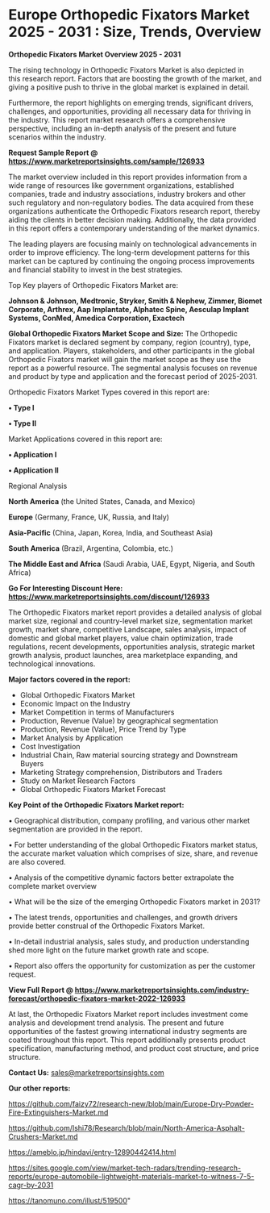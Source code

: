 # Europe Orthopedic Fixators Market 2025 - 2031 : Size, Trends, Overview

<Strong> Orthopedic Fixators Market Overview 2025 - 2031</strong>

The rising technology in Orthopedic Fixators Market is also depicted in this research report. Factors that are boosting the growth of the market, and giving a positive push to thrive in the global market is explained in detail.

Furthermore, the report highlights on emerging trends, significant drivers, challenges, and opportunities, providing all necessary data for thriving in the industry. This report market research offers a comprehensive perspective, including an in-depth analysis of the present and future scenarios within the industry.

<strong>Request Sample Report @ <a href=https://www.marketreportsinsights.com/sample/126933>https://www.marketreportsinsights.com/sample/126933</a></strong>

The market overview included in this report provides information from a wide range of resources like government organizations, established companies, trade and industry associations, industry brokers and other such regulatory and non-regulatory bodies. The data acquired from these organizations authenticate the Orthopedic Fixators research report, thereby aiding the clients in better decision making. Additionally, the data provided in this report offers a contemporary understanding of the market dynamics.

The leading players are focusing mainly on technological advancements in order to improve efficiency. The long-term development patterns for this market can be captured by continuing the ongoing process improvements and financial stability to invest in the best strategies.

Top Key players of Orthopedic Fixators Market are:

<strong>Johnson & Johnson, Medtronic, Stryker, Smith & Nephew, Zimmer, Biomet Corporate, Arthrex, Aap Implantate, Alphatec Spine, Aesculap Implant Systems, ConMed, Amedica Corporation, Exactech</strong>

<strong><b>Global Orthopedic Fixators Market Scope and Size:</b></strong>
The Orthopedic Fixators market is declared segment by company, region (country), type, and application. Players, stakeholders, and other participants in the global Orthopedic Fixators market will gain the market scope as they use the report as a powerful resource. The segmental analysis focuses on revenue and product by type and application and the forecast period of 2025-2031.

Orthopedic Fixators Market Types covered in this report are:

<strong>• Type I

• Type II</strong>

Market Applications covered in this report are:

<strong>• Application I

• Application II</strong> 

Regional Analysis

<strong>North America</strong> (the United States, Canada, and Mexico)

<strong>Europe</strong> (Germany, France, UK, Russia, and Italy)

<strong>Asia-Pacific</strong> (China, Japan, Korea, India, and Southeast Asia)

<strong>South America</strong> (Brazil, Argentina, Colombia, etc.)

<strong>The Middle East and Africa</strong> (Saudi Arabia, UAE, Egypt, Nigeria, and South Africa)

<strong>Go For Interesting Discount Here: <a href=https://www.marketreportsinsights.com/discount/126933>https://www.marketreportsinsights.com/discount/126933</a></strong>

The Orthopedic Fixators market report provides a detailed analysis of global market size, regional and country-level market size, segmentation market growth, market share, competitive Landscape, sales analysis, impact of domestic and global market players, value chain optimization, trade regulations, recent developments, opportunities analysis, strategic market growth analysis, product launches, area marketplace expanding, and technological innovations.

<strong><b>Major factors covered in the report:</b></strong>
<ul>
  <li>Global Orthopedic Fixators Market </li>
  <li>Economic Impact on the Industry</li>
  <li>Market Competition in terms of Manufacturers</li>
  <li>Production, Revenue (Value) by geographical segmentation</li>
  <li>Production, Revenue (Value), Price Trend by Type</li>
  <li>Market Analysis by Application</li>
  <li>Cost Investigation</li>
  <li>Industrial Chain, Raw material sourcing strategy and Downstream Buyers</li>
  <li>Marketing Strategy comprehension, Distributors and Traders</li>
  <li>Study on Market Research Factors</li>
  <li>Global Orthopedic Fixators Market Forecast</li>
</ul>

<strong><b>Key Point of the Orthopedic Fixators Market report:</b></strong>

• Geographical distribution, company profiling, and various other market segmentation are provided in the report.

• For better understanding of the global Orthopedic Fixators market status, the accurate market valuation which comprises of size, share, and revenue are also covered.

• Analysis of the competitive dynamic factors better extrapolate the complete market overview

• What will be the size of the emerging Orthopedic Fixators market in 2031?

• The latest trends, opportunities and challenges, and growth drivers provide better construal of the Orthopedic Fixators Market.

• In-detail industrial analysis, sales study, and production understanding shed more light on the future market growth rate and scope.

• Report also offers the opportunity for customization as per the customer request.

<strong><b>View Full Report @ <a href=https://www.marketreportsinsights.com/industry-forecast/orthopedic-fixators-market-2022-126933>https://www.marketreportsinsights.com/industry-forecast/orthopedic-fixators-market-2022-126933</a></b></strong>


At last, the Orthopedic Fixators Market report includes investment come analysis and development trend analysis. The present and future opportunities of the fastest growing international industry segments are coated throughout this report. This report additionally presents product specification, manufacturing method, and product cost structure, and price structure.

<strong>Contact Us:</strong>
sales@marketreportsinsights.com

<strong>Our other reports:</strong>

<a href=https://github.com/faizy72/research-new/blob/main/Europe-Dry-Powder-Fire-Extinguishers-Market.md>https://github.com/faizy72/research-new/blob/main/Europe-Dry-Powder-Fire-Extinguishers-Market.md</a>

<a href=https://github.com/Ishi78/Research/blob/main/North-America-Asphalt-Crushers-Market.md>https://github.com/Ishi78/Research/blob/main/North-America-Asphalt-Crushers-Market.md</a>

<a href=https://ameblo.jp/hindavi/entry-12890442414.html>https://ameblo.jp/hindavi/entry-12890442414.html</a>

<a href=https://sites.google.com/view/market-tech-radars/trending-research-reports/europe-automobile-lightweight-materials-market-to-witness-7-5-cagr-by-2031>https://sites.google.com/view/market-tech-radars/trending-research-reports/europe-automobile-lightweight-materials-market-to-witness-7-5-cagr-by-2031</a>

<a href=https://tanomuno.com/illust/519500>https://tanomuno.com/illust/519500</a>"
